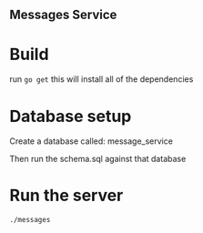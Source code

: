 ## Messages Service

# Build

run ``` go get ``` this will install all of the dependencies

# Database setup
Create a database called: message_service

Then run the schema.sql against that database

# Run the server
```./messages```
